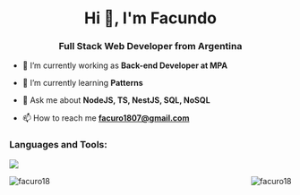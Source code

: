 <h1 align="center">Hi 👋, I'm Facundo</h1>
<h3 align="center">Full Stack Web Developer from Argentina</h3>

- 🔭 I’m currently working as **Back-end Developer at MPA**

- 🌱 I’m currently learning **Patterns** 

- 💬 Ask me about **NodeJS, TS, NestJS, SQL, NoSQL**

- 📫 How to reach me **facuro1807@gmail.com**


<h3 align="left">Languages and Tools:</h3>
<p align="left">
  <a href="https://skillicons.dev">
    <img src="https://skillicons.dev/icons?i=javascript,typescript,nodejs,expressjs,nestjs,docker,cpp,cs,dotnet,mongodb,mysql,postgres,graphql,angular,react,redux,html,css,bootstrap,tailwind,git" />
  </a>
</p>

<p><img align="left" src="https://github-readme-streak-stats.herokuapp.com/?user=facuro18&" alt="facuro18" />
    <img align="right" src="https://github-readme-stats.vercel.app/api/top-langs?username=facuro18&show_icons=true&locale=en&layout=compact" alt="facuro18" />
</p>
